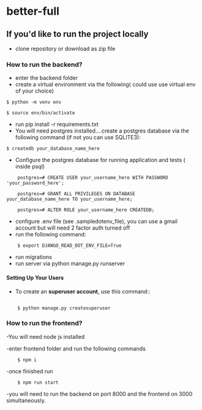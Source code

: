 # better-full


## If you'd like to run the project locally

- clone repository or download as zip file

### How to run the backend?

- enter the backend folder
- create a virtual environment via the following( could use use virtual env of your choice)
```
$ python -m venv env

$ source env/bin/activate

```

- run pip install -r requirements.txt
- You will need postgres installed....create a postgres database via the following command (if not you can use SQLITE3):

```
$ createdb your_database_name_here
```
- Configure the postgres database for running application and tests ( inside psql)

```
    postgres=# CREATE USER your_username_here WITH PASSWORD 'your_password_here';

    postgres=# GRANT ALL PRIVILEGES ON DATABASE your_database_name_here TO your_username_here;
    
    postgres=# ALTER ROLE your_username_here CREATEDB;
 ```
    
- configure .env file (see .sampledotenv_file), you can use a gmail account but will need 2 factor auth turned off
- run the following command:
```
    $ export DJANGO_READ_DOT_ENV_FILE=True
```
- run migrations
- run server via python manage.py runserver


#### Setting Up Your Users

- To create an **superuser account**, use this command::
```

    $ python manage.py createsuperuser
 ```
 
 
### How to run the frontend?

-You will need node js installed

-enter frontend folder and run the following commands

```
    $ npm i
```
-once finished run
```
    $ npm run start
```

-you will need to run the backend on port 8000 and the frontend on 3000 simultaneously.
